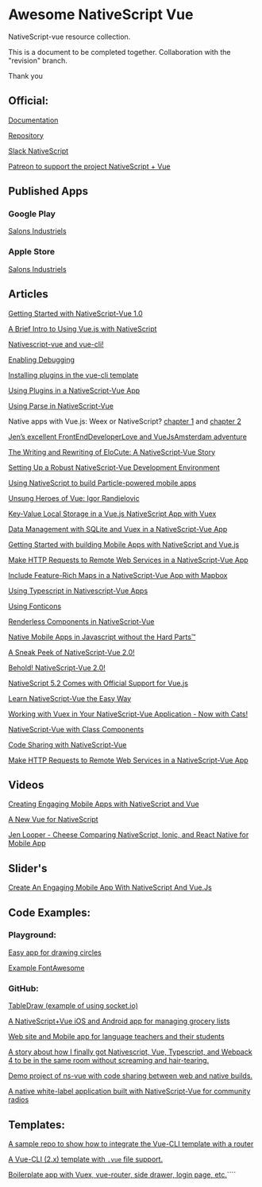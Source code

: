 # Awesome NativeScript Vue
NativeScript-vue resource collection. 

This is a document to be completed together. Collaboration with the "revision" branch.

Thank you


## Official:

[Documentation](https://nativescript-vue.org/#/)

[Repository](https://github.com/nativescript-vue)

[Slack NativeScript](https://developer.telerik.com/wp-login.php?action=slack-invitation)

[Patreon to support the project NativeScript + Vue](https://www.patreon.com/rigor789)

## Published Apps

### Google Play

[Salons Industriels](https://play.google.com/store/apps/details?id=com.salonsindustriels)

### Apple Store

[Salons Industriels](https://itunes.apple.com/ca/app/salons-industriels/id1361714685?mt=8)


## Articles

[Getting Started with NativeScript-Vue 1.0](https://vuejsdevelopers.com/2018/03/05/getting-started-vue-nativescript/)

[A Brief Intro to Using Vue.js with NativeScript](https://www.nativescript.org/blog/a-brief-intro-to-using-vue-with-nativescript)

[Nativescript-vue and vue-cli!](https://github.com/damain/Articles/blob/master/posts/Nativescript-vue-and-vue-cli.md)

[Enabling Debugging](https://github.com/damain/Articles/blob/master/posts/Enabling_debugging.md)

[Installing plugins in the vue-cli template](https://github.com/damain/Articles/blob/master/posts/installing-plugins.md)

[Using Plugins in a NativeScript-Vue App](https://www.nativescript.org/blog/using-plugins-in-a-nativescript-vue-app)

[Using Parse in NativeScript-Vue](https://nativescript-vue.org/blog/using-parse-in-nativescript-vue/)

Native apps with Vue.js: Weex or NativeScript? [chapter 1](https://hackernoon.com/native-apps-with-vue-js-weex-or-nativescript-8d8f0bac041d) and [chapter 2](https://hackernoon.com/native-apps-with-vue-js-weex-or-nativescript-chapter-ii-6d1776da090d)

[Jen’s excellent FrontEndDeveloperLove and VueJsAmsterdam adventure](https://www.telerik.com/blogs/jen's-excellent-adventure-in-amsterdam)

[The Writing and Rewriting of EloCute: A NativeScript-Vue Story](https://www.nativescript.org/blog/the-writing-and-rewriting-of-elocute-a-nativescript-vue-story)

[Setting Up a Robust NativeScript-Vue Development Environment](https://www.nativescript.org/blog/setting-up-a-robust-nativescript-vue-development-environment)

[Using NativeScript to build Particle-powered mobile apps](https://www.hackster.io/brandonsatrom/using-nativescript-to-build-particle-powered-mobile-apps-ea6e99)

[Unsung Heroes of Vue: Igor Randjelovic](https://medium.com/@oneminutejs/unsung-heroes-of-vue-igor-randjelovic-5a3cb92907a3)

[Key-Value Local Storage in a Vue.js NativeScript App with Vuex](https://www.nativescript.org/blog/key-value-local-storage-in-a-vue.js-nativescript-app-with-vuex)

[Data Management with SQLite and Vuex in a NativeScript-Vue App](https://www.nativescript.org/blog/data-management-with-sqlite-and-vuex-in-a-nativescript-vue-app)

[Getting Started with building Mobile Apps with NativeScript and Vue.js](https://itnext.io/getting-started-with-building-mobile-apps-with-nativescript-and-vue-js-59a7dcf24cd)

[Make HTTP Requests to Remote Web Services in a NativeScript-Vue App](https://vuejsdevelopers.com/2018/07/02/vue-js-native-script-vue-http-web-service/)

[Include Feature-Rich Maps in a NativeScript-Vue App with Mapbox](https://www.nativescript.org/blog/include-feature-rich-maps-in-a-nativescript-vue-app-with-mapbox)

[Using Typescript in Nativescript-Vue Apps](https://nativescript-vue.org/blog/using-typescript-in-nativescript-vue/)

[Using Fonticons](https://nativescript-vue.org/blog/using-fonticons/)

[Renderless Components in NativeScript-Vue](https://www.nativescript.org/blog/renderless-components-in-nativescript-vue)

[Native Mobile Apps in Javascript without the Hard Parts™](https://blog.championswimmer.in/2018/08/nativescript-vue-introduction/)

[A Sneak Peek of NativeScript-Vue 2.0!](https://dev.to/vuevixens/a-sneak-peek-of-nativescript-vue-20-k7j)

[Behold! NativeScript-Vue 2.0!](https://www.nativescript.org/blog/behold-nativescript-vue-2.0)

[NativeScript 5.2 Comes with Official Support for Vue.js](https://www.nativescript.org/blog/nativescript-5.2-comes-with-official-support-for-vue)

[Learn NativeScript-Vue the Easy Way](<https://www.nativescript.org/blog/learn-nativescript-vue-the-easy-way>)

[Working with Vuex in Your NativeScript-Vue Application - Now with Cats!](<https://www.nativescript.org/blog/working-with-vuex-in-your-nativescript-vue-application-now-with-cats>)

[NativeScript-Vue with Class Components](<https://www.nativescript.org/blog/nativescript-vue-with-class-components>)

[Code Sharing with NativeScript-Vue](<https://www.nativescript.org/blog/code-sharing-with-nativescript-vue>)

[Make HTTP Requests to Remote Web Services in a NativeScript-Vue App](<https://vuejsdevelopers.com/2018/07/02/vue-js-native-script-vue-http-web-service/>)

## Videos

[Creating Engaging Mobile Apps with NativeScript and Vue](https://www.todojs.com/creating-engaging-mobile-apps-with-nativescript-and-vue/)

[A New Vue for NativeScript](https://www.youtube.com/watch?v=LDqsuLQqLrQ)

[Jen Looper - Cheese Comparing NativeScript, Ionic, and React Native for Mobile App](https://www.youtube.com/watch?v=1Kqtg1Mw2wc)

## Slider's

[Create An Engaging Mobile App With NativeScript And Vue.Js](http://slides.com/telerikdevrel/ns-vue#/)

## Code Examples:

### Playground: 

[Easy app for drawing circles](https://play.nativescript.org/?template=play-vue&id=nbDfjl)

[Example FontAwesome](https://play.nativescript.org/?template=play-vue&id=0MEBO4&v=2)

### GitHub:

[TableDraw (example of using socket.io)](https://github.com/Gonzalo2310/PanelDraw-NativeScript-Vue)

[A NativeScript+Vue iOS and Android app for managing grocery lists](https://github.com/tralves/groceries-ns-vue)

[Web site and Mobile app for language teachers and their students](https://github.com/jlooper/elocute)

[A story about how I finally got Nativescript, Vue, Typescript, and Webpack 4 to be in the same room without screaming and hair-tearing.](https://github.com/sgehly/Nativescript-Vue-Typescript-Example)

[Demo project of ns-vue with code sharing between web and native builds.](https://github.com/tralves/ns-vue-codeshare-demo)

[A native white-label application built with NativeScript-Vue for community radios](https://github.com/Cambalab/ns-vue-radio)


## Templates:

[A sample repo to show how to integrate the Vue-CLI template with a router](https://github.com/jlooper/ns-vue-with-router/)

[A Vue-CLI (2.x) template with `.vue` file support.](https://github.com/nativescript-vue/vue-cli-template)

[Boilerplate app with Vuex, vue-router, side drawer, login page, etc.](https://github.com/thiagohagy/nativescriptVueTemplate)````
